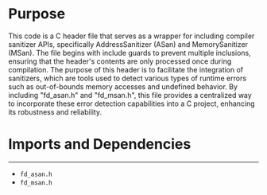 # Purpose
This code is a C header file that serves as a wrapper for including compiler sanitizer APIs, specifically AddressSanitizer (ASan) and MemorySanitizer (MSan). The file begins with include guards to prevent multiple inclusions, ensuring that the header's contents are only processed once during compilation. The purpose of this header is to facilitate the integration of sanitizers, which are tools used to detect various types of runtime errors such as out-of-bounds memory accesses and undefined behavior. By including "fd_asan.h" and "fd_msan.h", this file provides a centralized way to incorporate these error detection capabilities into a C project, enhancing its robustness and reliability.
# Imports and Dependencies

---
- `fd_asan.h`
- `fd_msan.h`


